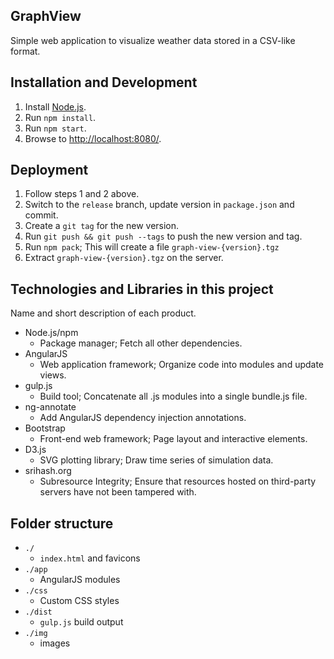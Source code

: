 GraphView
--

Simple web application to visualize weather data stored in a CSV-like format.

Installation and Development
--

1. Install [Node.js](https://nodejs.org/).
2. Run `npm install`.
3. Run `npm start`.
4. Browse to [http://localhost:8080/](http://localhost:8080/).


Deployment
--

1. Follow steps 1 and 2 above.
2. Switch to the `release` branch, update version in `package.json` and commit.
3. Create a `git tag` for the new version.
4. Run `git push && git push --tags` to push the new version and tag.
5. Run `npm pack`; This will create a file `graph-view-{version}.tgz`
6. Extract `graph-view-{version}.tgz` on the server.


Technologies and Libraries in this project
--

Name and short description of each product.

- Node.js/npm
  - Package manager; Fetch all other dependencies.
- AngularJS
  - Web application framework; Organize code into modules and update views.
- gulp.js
  - Build tool; Concatenate all .js modules into a single bundle.js file.
- ng-annotate
  - Add AngularJS dependency injection annotations.
- Bootstrap
    - Front-end web framework; Page layout and interactive elements.  
- D3.js
  - SVG plotting library; Draw time series of simulation data.
- srihash.org
  - Subresource Integrity; Ensure that resources hosted on third-party servers
    have not been tampered with.


Folder structure
--

- `./`
  - `index.html` and favicons
- `./app`
  - AngularJS modules
- `./css`
  - Custom CSS styles
- `./dist`
  - `gulp.js` build output
- `./img`
  - images
